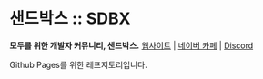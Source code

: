 # 샌드박스 :: SDBX
**모두를 위한 개발자 커뮤니티, 샌드박스.**
[웹사이트](https://sdbx.dev) | [네이버 카페](https://cafe.naver.com/sdbx) | [Discord](https://sdbx.dev/discord)

Github Pages를 위한 레프지토리입니다.